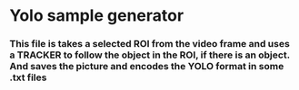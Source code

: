 
# Yolo sample generator #

### This file is takes a selected ROI from the video frame and uses a TRACKER to follow the object in the ROI, if there is an object. And saves the picture and encodes the YOLO format in some .txt files ###
